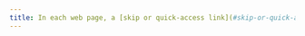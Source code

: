 ```yaml
---
title: In each web page, a [skip or quick-access link](#skip-or-quick-access-links) to the [main content area](#content-area-main) is it present (except in particular cases)?
---
```

